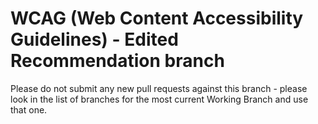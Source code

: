 WCAG (Web Content Accessibility Guidelines) - Edited Recommendation branch
===

Please do not submit any new pull requests against this branch - please look in the list of branches for the most current Working Branch and use that one.


